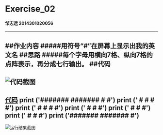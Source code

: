 # Exercise_02
#### 邹志远 2014301020056
---
##作业内容
#####用符号“#”在屏幕上显示出我的英文名
##思路
#####每个字母用横向7格、纵向7格的点阵表示，再分成七行输出。
##代码
---
![代码截图]()
---
[代码](https://github.com/whobuki/computational_physics_N2014301020056/blob/master/exercise_02.py)
    print ('#######    #######    #     #')
    print ('     #          #      #   #')
    print ('    #          #        # #')
    print ('   #          #          #')
    print ('  #          #           #')
    print (' #          #            #')
    print ('#######    #######       #')
---
![运行结果截图](https://github.com/whobuki/computational_physics_N2014301020056/blob/master/result.png)

